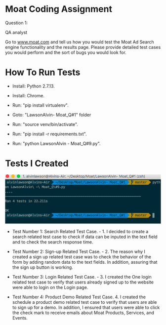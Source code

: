 # Moat Coding Assignment

Question 1:

QA analyst

Go to www.moat.com and tell us how you would test the Moat Ad Search engine functionality and the results page. Please provide detailed test cases you would perform and the sort of bugs you would look for.


# How To Run Tests

* Install: Python 2.7.13.

* Install: Chrome.

* Run: "pip install virtualenv".

* Goto: "LawsonAlvin- Moat_Q#1" folder

* Run: "source venv/bin/activate".

* Run: "pip install -r requirements.txt".

* Run: "python LawsonAlvin - Moat_Q#9.py".

# Tests I Created

![Image Tests Tests](https://raw.githubusercontent.com/al11588/MoatQACodingtest/master/tests.png?token=AFM1uBvrzpaOxL95gBf4ka_C1P830_xfks5ZnloIwA%3D%3D)

* Test Number 1: Search Related Test Case. - 1. I decided to create a search related test case to check if data can be inputed in the text field and to check the search response time.

* Test Number 2: Sign-up Related Test Case. - 2. The reason why I created a sign up related test case was to check the behavior of the form by adding random data to the text fields. In addition, assuring that the sign up button is working.


* Test Number 3: Login Related Test Case. - 3. I created the One login related test case to verify that users already signed up to the website were able to login on the Login page.


* Test Number 4: Product Demo Related Test Case. 4. I created the schedule a product demo related test case to verify that users are able to sign up for a demo. In addition, I ensured that users were able to click the check mark to receive emails about Moat Products, Services, and Events.  	
